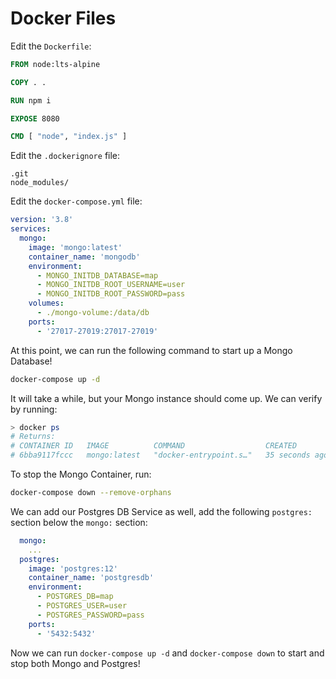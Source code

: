 # Docker Files

Edit the `Dockerfile`: 
```Dockerfile
FROM node:lts-alpine

COPY . .

RUN npm i

EXPOSE 8080

CMD [ "node", "index.js" ]
```

Edit the `.dockerignore` file: 
```ignore
.git
node_modules/
```

Edit the `docker-compose.yml` file: 
```yml
version: '3.8'
services:
  mongo:
    image: 'mongo:latest'
    container_name: 'mongodb'
    environment: 
      - MONGO_INITDB_DATABASE=map
      - MONGO_INITDB_ROOT_USERNAME=user
      - MONGO_INITDB_ROOT_PASSWORD=pass
    volumes: 
      - ./mongo-volume:/data/db
    ports:
      - '27017-27019:27017-27019'
```

At this point, we can run the following command to start up a Mongo Database!
```bash
docker-compose up -d
```

It will take a while, but your Mongo instance should come up. We can verify by running:
```bash
> docker ps
# Returns:
# CONTAINER ID   IMAGE          COMMAND                  CREATED          STATUS       
# 6bba9117fccc   mongo:latest   "docker-entrypoint.s…"   35 seconds ago   Up 34 seconds
```

To stop the Mongo Container, run:
```bash
docker-compose down --remove-orphans
```

We can add our Postgres DB Service as well, add the following `postgres:` section below the `mongo:` section:
```yml
  mongo:
    ...
  postgres:
    image: 'postgres:12'
    container_name: 'postgresdb'
    environment: 
      - POSTGRES_DB=map
      - POSTGRES_USER=user
      - POSTGRES_PASSWORD=pass
    ports: 
      - '5432:5432'
```

Now we can run `docker-compose up -d` and `docker-compose down` to start and stop both Mongo and Postgres!